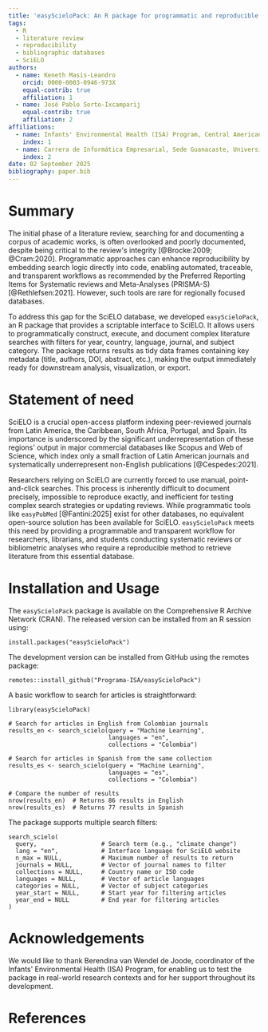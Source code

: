 ```yaml
---
title: 'easyScieloPack: An R package for programmatic and reproducible literature search in the SciELO database'
tags:
  - R
  - literature review
  - reproducibility
  - bibliographic databases
  - SciELO
authors:
  - name: Keneth Masis-Leandro
    orcid: 0000-0003-0946-973X
    equal-contrib: true
    affiliation: 1
  - name: José Pablo Sorto-Ixcamparij
    equal-contrib: true
    affiliation: 2
affiliations:
  - name: Infants' Environmental Health (ISA) Program, Central American Institute for Studies on Toxic Substances (IRET), Universidad Nacional, Heredia, Costa Rica
    index: 1
  - name: Carrera de Informática Empresarial, Sede Guanacaste, Universidad de Costa Rica, Liberia, Costa Rica
    index: 2
date: 02 September 2025
bibliography: paper.bib
---
```


# Summary

The initial phase of a literature review, searching for and documenting a corpus of academic works, is often overlooked and poorly documented, despite being critical to the review's integrity [@Brocke:2009; @Cram:2020]. Programmatic approaches can enhance reproducibility by embedding search logic directly into code, enabling automated, traceable, and transparent workflows as recommended by the Preferred Reporting Items for Systematic reviews and Meta-Analyses (PRISMA-S) [@Rethlefsen:2021]. However, such tools are rare for regionally focused databases.

To address this gap for the SciELO database, we developed `easyScieloPack`, an R package that provides a scriptable interface to SciELO. It allows users to programmatically construct, execute, and document complex literature searches with filters for year, country, language, journal, and subject category. The package returns results as tidy data frames containing key metadata (title, authors, DOI, abstract, etc.), making the output immediately ready for downstream analysis, visualization, or export.

# Statement of need

SciELO is a crucial open-access platform indexing peer-reviewed journals from Latin America, the Caribbean, South Africa, Portugal, and Spain. Its importance is underscored by the significant underrepresentation of these regions' output in major commercial databases like Scopus and Web of Science, which index only a small fraction of Latin American journals and systematically underrepresent non-English publications [@Cespedes:2021].

Researchers relying on SciELO are currently forced to use manual, point-and-click searches. This process is inherently difficult to document precisely, impossible to reproduce exactly, and inefficient for testing complex search strategies or updating reviews. While programmatic tools like `easyPubMed` [@Fantini:2025] exist for other databases, no equivalent open-source solution has been available for SciELO. `easyScieloPack` meets this need by providing a programmable and transparent workflow for researchers, librarians, and students conducting systematic reviews or bibliometric analyses who require a reproducible method to retrieve literature from this essential database.

# Installation and Usage

The `easyScieloPack` package is available on the Comprehensive R Archive Network (CRAN). The released version can be installed from an R session using:

```{r}
install.packages("easyScieloPack")
```

The development version can be installed from GitHub using the remotes package:

```{r}
remotes::install_github("Programa-ISA/easyScieloPack")
```

A basic workflow to search for articles is straightforward:

```{r}
library(easyScieloPack)

# Search for articles in English from Colombian journals
results_en <- search_scielo(query = "Machine Learning",
                            languages = "en", 
                            collections = "Colombia")

# Search for articles in Spanish from the same collection
results_es <- search_scielo(query = "Machine Learning",
                            languages = "es", 
                            collections = "Colombia")

# Compare the number of results
nrow(results_en)  # Returns 86 results in English
nrow(results_es)  # Returns 77 results in Spanish
```

The package supports multiple search filters:

```{r}
search_scielo(
  query,                  # Search term (e.g., "climate change")
  lang = "en",            # Interface language for SciELO website
  n_max = NULL,           # Maximum number of results to return
  journals = NULL,        # Vector of journal names to filter
  collections = NULL,     # Country name or ISO code
  languages = NULL,       # Vector of article languages
  categories = NULL,      # Vector of subject categories
  year_start = NULL,      # Start year for filtering articles
  year_end = NULL         # End year for filtering articles
)
```

# Acknowledgements

We would like to thank Berendina van Wendel de Joode, coordinator of the Infants' Environmental Health (ISA) Program, for enabling us to test the package in real-world research contexts and for her support throughout its development.

# References 



